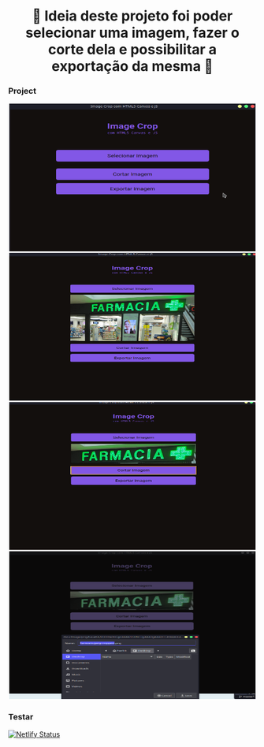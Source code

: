 <h1 align="center">
  🚀️ Ideia deste projeto foi poder selecionar uma imagem, fazer o corte dela e possibilitar a exportação da mesma 🚀️
</h1>

### Project


<div align="center"> 
  <img alt="projeto" src="./.github/project.png" width="500px" height="300px" />
  <img alt="projeto" src="./.github/imagem.png" width="500px" height="300px"/>
  <img alt="projeto" src="./.github/Corte.png" width="500px" height="300px"/>
  <img alt="projeto" src="./.github/Export.png" width="500px" height="300px"/>
</div>

### Testar

[![Netlify Status](https://api.netlify.com/api/v1/badges/46deacd7-cc31-4cd4-9232-fc34088e4c7c/deploy-status)](https://purejsprojects.netlify.app/)